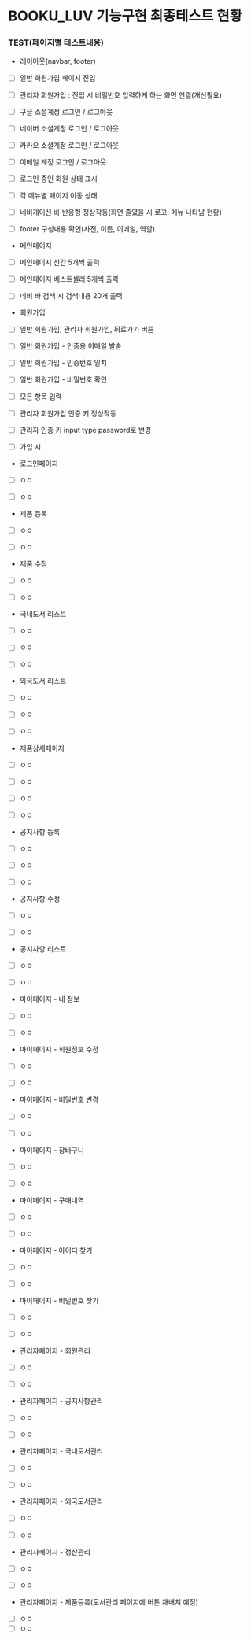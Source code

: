 # BOOKU_LUV 기능구현 최종테스트 현황


### TEST(페이지별 테스트내용)
- 레이아웃(navbar, footer)
- [ ] 일반 회원가입 페이지 진입
- [ ] 관리자 회원가입 : 진입 시 비밀번호 입력하게 하는 화면 연결(개선필요)
- [ ] 구글 소셜계정 로그인 / 로그아웃
- [ ] 네이버 소셜계정 로그인 / 로그아웃
- [ ] 카카오 소셜계정 로그인 / 로그아웃
- [ ] 이메일 계정 로그인 / 로그아웃
- [ ] 로그인 중인 회원 상태 표시
- [ ] 각 메뉴별 페이지 이동 상태
- [ ] 네비게이션 바 반응형 정상작동(화면 줄였을 시 로고, 메뉴 나타남 현황)
- [ ] footer 구성내용 확인(사진, 이름, 이메일, 역할)


- 메인페이지
- [ ] 메인페이지 신간 5개씩 출력
- [ ] 메인페이지 베스트셀러 5개씩 출력
- [ ] 네비 바 검색 시 검색내용 20개 출력


- 회원가입 
- [ ] 일반 회원가입, 관리자 회원가입, 뒤로가기 버튼
- [ ] 일반 회원가입 - 인증용 이메일 발송
- [ ] 일반 회원가입 - 인증번호 일치
- [ ] 일반 회원가입 - 비밀번호 확인
- [ ] 모든 항목 입력
- [ ] 관리자 회원가입 인증 키 정상작동
- [ ] 관리자 인증 키 input type password로 변경
- [ ] 가입 시 

 
- 로그인페이지
- [ ] ㅇㅇ
- [ ] ㅇㅇ


- 제품 등록
- [ ] ㅇㅇ
- [ ] ㅇㅇ


- 제품 수정
- [ ] ㅇㅇ
- [ ] ㅇㅇ


- 국내도서 리스트
- [ ] ㅇㅇ
- [ ] ㅇㅇ
- [ ] ㅇㅇ


- 외국도서 리스트
- [ ] ㅇㅇ
- [ ] ㅇㅇ
- [ ] ㅇㅇ


- 제품상세페이지
- [ ] ㅇㅇ
- [ ] ㅇㅇ
- [ ] ㅇㅇ
- [ ] ㅇㅇ


- 공지사항 등록
- [ ] ㅇㅇ
- [ ] ㅇㅇ
- [ ] ㅇㅇ


- 공지사항 수정
- [ ] ㅇㅇ
- [ ] ㅇㅇ


- 공지사항 리스트
- [ ] ㅇㅇ
- [ ] ㅇㅇ


- 마이페이지 - 내 정보
- [ ] ㅇㅇ
- [ ] ㅇㅇ


- 마이페이지 - 회원정보 수정
- [ ] ㅇㅇ
- [ ] ㅇㅇ


- 마이페이지 - 비밀번호 변경
- [ ] ㅇㅇ
- [ ] ㅇㅇ


- 마이페이지 - 장바구니
- [ ] ㅇㅇ
- [ ] ㅇㅇ


- 마이페이지 - 구매내역
- [ ] ㅇㅇ
- [ ] ㅇㅇ


- 마이페이지 - 아이디 찾기
- [ ] ㅇㅇ
- [ ] ㅇㅇ


- 마이페이지 - 비밀번호 찾기
- [ ] ㅇㅇ
- [ ] ㅇㅇ


- 관리자페이지 - 회원관리
- [ ] ㅇㅇ
- [ ] ㅇㅇ


- 관리자페이지 - 공지사항관리
- [ ] ㅇㅇ
- [ ] ㅇㅇ


- 관리자페이지 - 국내도서관리
- [ ] ㅇㅇ
- [ ] ㅇㅇ


- 관리자페이지 - 외국도서관리
- [ ] ㅇㅇ
- [ ] ㅇㅇ


- 관리자페이지 - 정산관리
- [ ] ㅇㅇ
- [ ] ㅇㅇ


- 관리자페이지 - 제품등록(도서관리 페이지에 버튼 재배치 예정)
- [ ] ㅇㅇ
- [ ] ㅇㅇ
